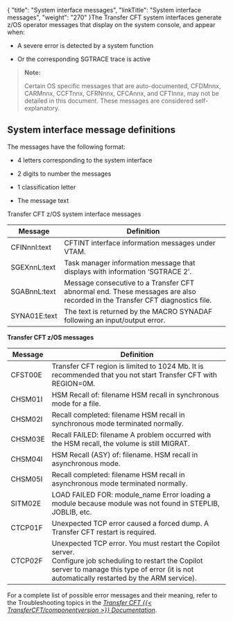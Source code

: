{
    "title": "System interface messages",
    "linkTitle": "System interface messages",
    "weight": "270"
}The Transfer CFT system interfaces generate z/OS operator messages that display on the system console, and appear when:

-   A severe error is detected by a system function

<!-- -->

-   Or the corresponding SGTRACE trace is active

> **Note:**
>
> Certain OS specific messages that are auto-documented, CFDMnnx,  CARMnnx, CCFTnnx, CFRNnnx, CFCAnnx, and CFTInnx, may not be detailed in this document. These messages are considered self-explanatory.

## System interface message definitions

The messages have the following format:

-   4 letters corresponding to the system interface

<!-- -->

-   2 digits to number the messages

<!-- -->

-   1 classification letter

<!-- -->

-   The message text

Transfer CFT z/OS system interface messages


|  Message  |  Definition  |
| --- | --- |
|  CFINnnI:text  |  CFTINT interface information messages under VTAM.  |
|  SGEXnnL:text  |  Task manager information message that displays with information ‘SGTRACE 2’.  |
|  SGABnnL:text  |  Message consecutive to a Transfer CFT abnormal end. These messages are also recorded in the Transfer CFT diagnostics file.  |
|  SYNA01E:text  |  The text is returned by the MACRO SYNADAF following an input/output error.  |


**Transfer CFT z/OS messages**


|  Message  |  Definition  |
| --- | --- |
|  CFST00E  |  Transfer CFT region is limited to 1024 Mb. It is recommended that you not start Transfer CFT with REGION=0M.  |
|  CHSM01I  |  HSM Recall of: filename HSM recall in synchronous mode for a file.  |
|  CHSM02I  |  Recall completed: filename HSM recall in synchronous mode terminated normally.  |
|  CHSM03E  |  Recall FAILED: filename A problem occurred with the HSM recall, the volume is still MIGRAT.  |
|  CHSM04I  |  HSM Recall (ASY) of: filename. HSM recall in asynchronous mode.  |
|  CHSM05I  |  Recall completed: filename HSM recall in asynchronous mode terminated normally.  |
|  SITM02E  |  LOAD FAILED FOR: module_name Error loading a module because module was not found in STEPLIB, JOBLIB, etc.  |
| CTCP01F  |  Unexpected TCP error caused a forced dump. A Transfer CFT restart is required.  |
| CTCP02F  |  Unexpected TCP error. You must restart the Copilot server.<br/>Configure job scheduling to restart the Copilot server to manage this type of error (it is not automatically restarted by the ARM service).  |


For a complete list of possible error messages and their meaning, refer to the Troubleshooting topics in the *[*Transfer CFT* {{< TransferCFT/componentversion  >}} *Documentation*](http://docs-dev.ecd.axway.int/u/documentation/transfer_cft/3.2.4/webhelp_portal/content/troubleshooting/messages_and_codes/messages_and_error_codes_start_here.htm)*.

